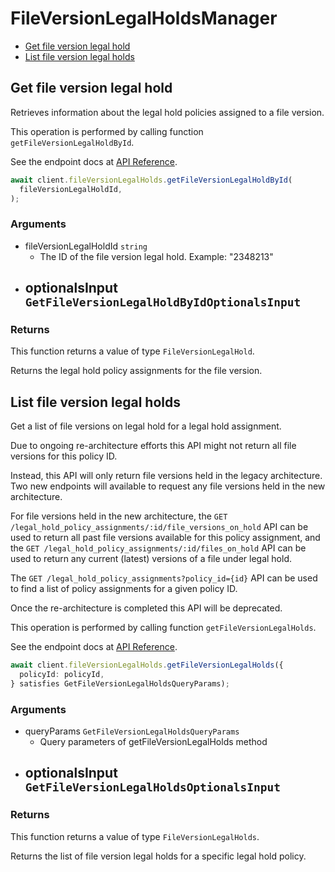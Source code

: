 # FileVersionLegalHoldsManager

- [Get file version legal hold](#get-file-version-legal-hold)
- [List file version legal holds](#list-file-version-legal-holds)

## Get file version legal hold

Retrieves information about the legal hold policies
assigned to a file version.

This operation is performed by calling function `getFileVersionLegalHoldById`.

See the endpoint docs at
[API Reference](https://developer.box.com/reference/get-file-version-legal-holds-id/).

<!-- sample get_file_version_legal_holds_id -->

```ts
await client.fileVersionLegalHolds.getFileVersionLegalHoldById(
  fileVersionLegalHoldId,
);
```

### Arguments

- fileVersionLegalHoldId `string`
  - The ID of the file version legal hold. Example: "2348213"
- optionalsInput `GetFileVersionLegalHoldByIdOptionalsInput`
  -

### Returns

This function returns a value of type `FileVersionLegalHold`.

Returns the legal hold policy assignments for the file version.

## List file version legal holds

Get a list of file versions on legal hold for a legal hold
assignment.

Due to ongoing re-architecture efforts this API might not return all file
versions for this policy ID.

Instead, this API will only return file versions held in the legacy
architecture. Two new endpoints will available to request any file versions
held in the new architecture.

For file versions held in the new architecture, the `GET
/legal_hold_policy_assignments/:id/file_versions_on_hold` API can be used to
return all past file versions available for this policy assignment, and the
`GET /legal_hold_policy_assignments/:id/files_on_hold` API can be used to
return any current (latest) versions of a file under legal hold.

The `GET /legal_hold_policy_assignments?policy_id={id}` API can be used to
find a list of policy assignments for a given policy ID.

Once the re-architecture is completed this API will be deprecated.

This operation is performed by calling function `getFileVersionLegalHolds`.

See the endpoint docs at
[API Reference](https://developer.box.com/reference/get-file-version-legal-holds/).

<!-- sample get_file_version_legal_holds -->

```ts
await client.fileVersionLegalHolds.getFileVersionLegalHolds({
  policyId: policyId,
} satisfies GetFileVersionLegalHoldsQueryParams);
```

### Arguments

- queryParams `GetFileVersionLegalHoldsQueryParams`
  - Query parameters of getFileVersionLegalHolds method
- optionalsInput `GetFileVersionLegalHoldsOptionalsInput`
  -

### Returns

This function returns a value of type `FileVersionLegalHolds`.

Returns the list of file version legal holds for a specific legal
hold policy.

